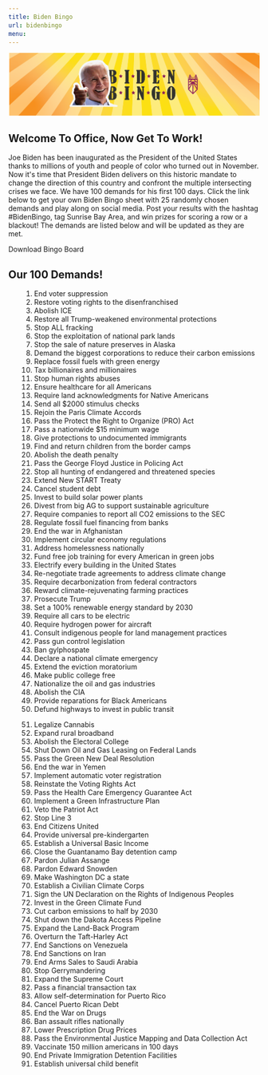 ```yaml
---
title: Biden Bingo
url: bidenbingo
menu:
---
```


<div class="col col-12">
    <img src="/img/biden-bingo.png" />
</div> 

<div class="col col-12 col-lg-6">
  <h2>Welcome To Office, Now Get To Work!</h2>
  <p>
    Joe Biden has been inaugurated as the President of the United States thanks to millions of youth and people of color who turned out in November. Now it's time that President Biden delivers on this historic mandate to change the direction of this country and confront the multiple intersecting crises we face. We have 100 demands for his first 100 days. Click the link below to get your own Biden Bingo sheet with 25 randomly chosen demands and play along on social media. Post your results with the hashtag #BidenBingo, tag Sunrise Bay Area, and win prizes for scoring a row or a blackout! The demands are listed below and will be updated as they are met.
  </p>
  <div class="btn-group-vertical">
    <a id="downloadButton" class="btn btn-primary" target="_blank" rel="noreferrer" style="cursor: pointer;">
      Download Bingo Board
    </a>
  </div>
</div>

<div class="col col-12 col-lg-6">
    <div id="chartArea" style="width:100%;"></div>
</div>

<div class="col col-12">
  <h2>Our 100 Demands!</h2>
</div>

<div class="col col-12 col-lg-6">
  <ol style="margin-left: 2em;">
    <li>End voter suppression</li>
    <li>Restore voting rights to the disenfranchised</li>
    <li>Abolish ICE</li>
    <li>Restore all Trump-weakened environmental protections</li>
    <li>Stop ALL fracking</li>
    <li>Stop the exploitation of national park lands</li>
    <li>Stop the sale of nature preserves in Alaska</li>
    <li>Demand the biggest corporations to reduce their carbon emissions</li>
    <li>Replace fossil fuels with green energy</li>
    <li>Tax billionaires and millionaires</li>
    <li>Stop human rights abuses</li>
    <li>Ensure healthcare for all Americans</li>
    <li>Require land acknowledgments for Native Americans</li>
    <li>Send all $2000 stimulus checks</li>
    <li>Rejoin the Paris Climate Accords</li>
    <li>Pass the Protect the Right to Organize (PRO) Act</li>
    <li>Pass a nationwide $15 minimum wage</li>
    <li>Give protections to undocumented immigrants</li>
    <li>Find and return children from the border camps</li>
    <li>Abolish the death penalty</li>
    <li>Pass the George Floyd Justice in Policing Act</li>
    <li>Stop all hunting of endangered and threatened species</li>
    <li>Extend New START Treaty</li>
    <li>Cancel student debt</li>
    <li>Invest to build solar power plants</li>
    <li>Divest from big AG to support sustainable agriculture</li>
    <li>Require companies to report all CO2 emissions to the SEC</li>
    <li>Regulate fossil fuel financing from banks</li>
    <li>End the war in Afghanistan</li>
    <li>Implement circular economy regulations</li>
    <li>Address homelessness nationally</li>
    <li>Fund free job training for every American in green jobs</li>
    <li>Electrify every building in the United States</li>
    <li>Re-negotiate trade agreements to address climate change</li>
    <li>Require decarbonization from federal contractors</li>
    <li>Reward climate-rejuvenating farming practices</li>
    <li>Prosecute Trump</li>
    <li>Set a 100% renewable energy standard by 2030</li>
    <li>Require all cars to be electric</li>
    <li>Require hydrogen power for aircraft</li>
    <li>Consult indigenous people for land management practices</li>
    <li>Pass gun control legislation</li>
    <li>Ban gylphospate</li>
    <li>Declare a national climate emergency</li>
    <li>Extend the eviction moratorium</li>
    <li>Make public college free</li>
    <li>Nationalize the oil and gas industries</li>
    <li>Abolish the CIA</li>
    <li>Provide reparations for Black Americans</li>
    <li>Defund highways to invest in public transit</li>
  </ol>
</div>
<div class="col col-12 col-lg-6" style="justify-content: unset;">
  <ol style="margin-left: 2em;" start="51">
    <li>Legalize Cannabis</li>
    <li>Expand rural broadband</li>
    <li>Abolish the Electoral College</li>
    <li>Shut Down Oil and Gas Leasing on Federal Lands</li>
    <li>Pass the Green New Deal Resolution</li>
    <li>End the war in Yemen</li>
    <li>Implement automatic voter registration</li>
    <li>Reinstate the Voting Rights Act</li>
    <li>Pass the Health Care Emergency Guarantee Act</li>
    <li>Implement a Green Infrastructure Plan</li>
    <li>Veto the Patriot Act</li>
    <li>Stop Line 3</li>
    <li>End Citizens United</li>
    <li>Provide universal pre-kindergarten</li>
    <li>Establish a Universal Basic Income</li>
    <li>Close the Guantanamo Bay detention camp</li>
    <li>Pardon Julian Assange</li>
    <li>Pardon Edward Snowden</li>
    <li>Make Washington DC a state</li>
    <li>Establish a Civilian Climate Corps</li>
    <li>Sign the UN Declaration on the Rights of Indigenous Peoples</li>
    <li>Invest in the Green Climate Fund</li>
    <li>Cut carbon emissions to half by 2030</li>
    <li>Shut down the Dakota Access Pipeline</li>
    <li>Expand the Land-Back Program</li>
    <li>Overturn the Taft-Harley Act</li>
    <li>End Sanctions on Venezuela</li>
    <li>End Sanctions on Iran</li>
    <li>End Arms Sales to Saudi Arabia</li>
    <li>Stop Gerrymandering</li>
    <li>Expand the Supreme Court</li>
    <li>Pass a financial transaction tax</li>
    <li>Allow self-determination for Puerto Rico</li>
    <li>Cancel Puerto Rican Debt</li>
    <li>End the War on Drugs</li>
    <li>Ban assault rifles nationally</li>
    <li>Lower Prescription Drug Prices</li>
    <li>Pass the Environmental Justice Mapping and Data Collection Act</li>
    <li>Vaccinate 150 million americans in 100 days</li>
    <li>End Private Immigration Detention Facilities</li>
    <li>Establish universal child benefit</li>
  </ol>
</div>

<script src="https://cdn.jsdelivr.net/npm/save-svg-as-png@1.4.17/lib/saveSvgAsPng.min.js"></script>
<script src="https://d3js.org/d3.v6.min.js"></script>
<script>
    console.log(document.getElementById('chartArea'));
    let width = 850,
        height = 1100;

    let gridX = 86,
        gridY = 332,
        gridWidth = 676;

    let gridScale = d3.scaleLinear()
        .domain([0, 5])
        .range([0, gridWidth]);


    let svg = d3.select('#chartArea')
        .append('svg')
        .attr('id', 'card')
        .attr('preserveAspectRation', 'xMinYMin meet')
        .attr('viewBox', '0 0 850 1100');

    svg.append('svg:image')
        .attr('xlink:href', '/img/bingo-board.png')
        .attr('width', width)
        .attr('height', height);

    svg.append('svg:image')
        .attr('xlink:href', '/img/bingo-board.png')
        .attr('width', width)
        .attr('height', height);

    const numEntries = 91;
    let paths = [];
    for (let i = 0; i < numEntries; i++) {
        paths.push(`/img/squares/bingo_squares${i}.png`)
    }
    for (let x = 0; x < 5; x++) {
        for (let y = 0; y < 5; y++) {
            const demandNum = Math.floor(Math.random() * paths.length);
            const demandPath = paths.splice(demandNum, 1);

            svg.append('svg:image')
                .attr('xlink:href', demandPath)
                .attr('x', gridX + gridScale(x))
                .attr('y', gridY + gridScale(y))
                .attr('width', gridScale(1))
                .attr('height', gridScale(1));
        }
    }

    d3.select('#downloadButton').on('click', function () {
        saveSvgAsPng(document.getElementById('card'), 'bingoCard.png');
    });
</script>